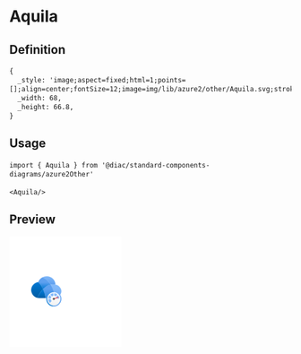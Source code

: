# Aquila

## Definition

```
{
  _style: 'image;aspect=fixed;html=1;points=[];align=center;fontSize=12;image=img/lib/azure2/other/Aquila.svg;strokeColor=none;',
  _width: 68,
  _height: 66.8,
}
```

## Usage

```
import { Aquila } from '@diac/standard-components-diagrams/azure2Other'

<Aquila/>
```

## Preview

<img src="./aquila.png" width="200"/>
